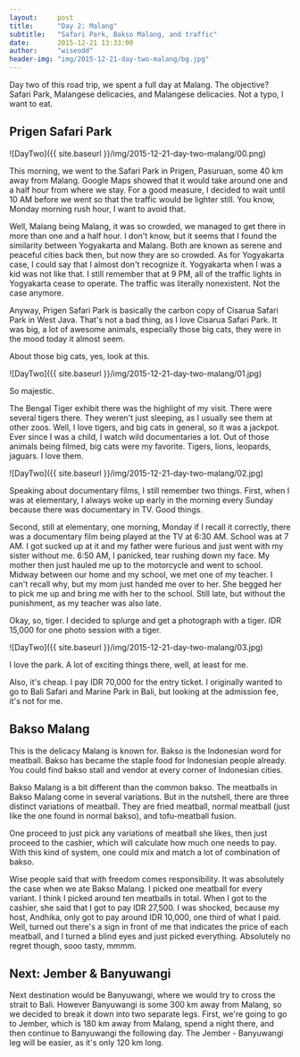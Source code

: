 ```yaml
---
layout:     post
title:      "Day 2: Malang"
subtitle:   "Safari Park, Bakso Malang, and traffic"
date:       2015-12-21 13:33:00
author:     "wiseodd"
header-img: "img/2015-12-21-day-two-malang/bg.jpg"
---
```


Day two of this road trip, we spent a full day at Malang. The objective? Safari Park, Malangese delicacies, and Malangese delicacies. Not a typo, I want to eat.

<h2 class="section-header">Prigen Safari Park</h2>

![DayTwo]({{ site.baseurl }}/img/2015-12-21-day-two-malang/00.png)

This morning, we went to the Safari Park in Prigen, Pasuruan, some 40 km away from Malang. Google Maps showed that it would take around one and a half hour from where we stay. For a good measure, I decided to wait until 10 AM before we went so that the traffic would be lighter still. You know, Monday morning rush hour, I want to avoid that. 

Well, Malang being Malang, it was so crowded, we managed to get there in more than one and a half hour. I don't know, but it seems that I found the similarity between Yogyakarta and Malang. Both are known as serene and peaceful cities back then, but now they are so crowded. As for Yogyakarta case, I could say that I almost don't recognize it. Yogyakarta when I was a kid was not like that. I still remember that at 9 PM, all of the traffic lights in Yogyakarta cease to operate. The traffic was literally nonexistent. Not the case anymore.

Anyway, Prigen Safari Park is basically the carbon copy of Cisarua Safari Park in West Java. That's not a bad thing, as I love Cisarua Safari Park. It was big, a lot of awesome animals, especially those big cats, they were in the mood today it almost seem.

About those big cats, yes, look at this.

![DayTwo]({{ site.baseurl }}/img/2015-12-21-day-two-malang/01.jpg)

So majestic.

The Bengal Tiger exhibit there was the highlight of my visit. There were several tigers there. They weren't just sleeping, as I usually see them at other zoos. Well, I love tigers, and big cats in general, so it was a jackpot. Ever since I was a child, I watch wild documentaries a lot. Out of those animals being filmed, big cats were my favorite. Tigers, lions, leopards, jaguars. I love them.

![DayTwo]({{ site.baseurl }}/img/2015-12-21-day-two-malang/02.jpg)

Speaking about documentary films, I still remember two things. First, when I was at elementary, I always woke up early in the morning every Sunday because there was documentary in TV. Good things.

Second, still at elementary, one morning, Monday if I recall it correctly, there was a documentary film being played at the TV at 6:30 AM. School was at 7 AM. I got sucked up at it and my father were furious and just went with my sister without me. 6:50 AM, I panicked, tear rushing down my face. My mother then just hauled me up to the motorcycle and went to school. Midway between our home and my school, we met one of my teacher. I can't recall why, but my mom just handed me over to her. She begged her to pick me up and bring me with her to the school. Still late, but without the punishment, as my teacher was also late.

Okay, so, tiger. I decided to splurge and get a photograph with a tiger. IDR 15,000 for one photo session with a tiger.

![DayTwo]({{ site.baseurl }}/img/2015-12-21-day-two-malang/03.jpg)

I love the park. A lot of exciting things there, well, at least for me.

Also, it's cheap. I pay IDR 70,000 for the entry ticket. I originally wanted to go to Bali Safari and Marine Park in Bali, but looking at the admission fee, it's not for me.

<h2 class="section-header">Bakso Malang</h2>

This is the delicacy Malang is known for. Bakso is the Indonesian word for meatball. Bakso has became the staple food for Indonesian people already. You could find bakso stall and vendor at every corner of Indonesian cities.

Bakso Malang is a bit different than the common bakso. The meatballs in Bakso Malang come in several variations. But in the nutshell, there are three distinct variations of meatball. They are fried meatball, normal meatball (just like the one found in normal bakso), and tofu-meatball fusion.

One proceed to just pick any variations of meatball she likes, then just proceed to the cashier, which will calculate how much one needs to pay. With this kind of system, one could mix and match a lot of combination of bakso.

Wise people said that with freedom comes responsibility. It was absolutely the case when we ate Bakso Malang. I picked one meatball for every variant. I think I picked around ten meatballs in total. When I got to the cashier, she said that I got to pay IDR 27,500. I was shocked, because my host, Andhika, only got to pay around IDR 10,000, one third of what I paid. Well, turned out there's a sign in front of me that indicates the price of each meatball, and I turned a blind eyes and just picked everything. Absolutely no regret though, sooo tasty, mmmm.

<h2 class="section-header">Next: Jember & Banyuwangi</h2>

Next destination would be Banyuwangi, where we would try to cross the strait to Bali. However Banyuwangi is some 300 km away from Malang, so we decided to break it down into two separate legs. First, we're going to go to Jember, which is 180 km away from Malang, spend a night there, and then continue to Banyuwangi the following day. The Jember - Banyuwangi leg will be easier, as it's only 120 km long.
